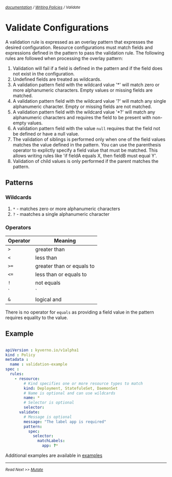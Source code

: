 <small>*[documentation](/README.md#documentation) / [Writing Policies](/documentation/writing-policies.md) / Validate*</small>


# Validate Configurations 

A validation rule is expressed as an overlay pattern that expresses the desired configuration. Resource configurations must match fields and expressions defined in the pattern to pass the validation rule. The following rules are followed when processing the overlay pattern:

1. Validation will fail if a field is defined in the pattern and if the field does not exist in the configuration. 
2. Undefined fields are treated as wildcards. 
3. A validation pattern field with the wildcard value '*' will match zero or more alphanumeric characters. Empty values or missing fields are matched.
4. A validation pattern field with the wildcard value '?' will match any single alphanumeric character. Empty or missing fields are not matched. 
5. A validation pattern field with the wildcard value '*?' will match any alphanumeric characters and requires the field to be present with non-empty values.
6. A validation pattern field with the value `null` requires that the field not be defined or have a null value.
6. The validation of siblings is performed only when one of the field values matches the value defined in the pattern. You can use the parenthesis operator to explictly specify a field value that must be matched. This allows writing rules like 'if fieldA equals X, then fieldB must equal Y'.
7. Validation of child values is only performed if the parent matches the pattern.

## Patterns

### Wildcards
1. `*` - matches zero or more alphanumeric characters
2. `?` - maatches a single alphanumeric character

### Operators

| Operator   | Meaning                   |
|------------|---------------------------| 
| `>`        | greater than              | 
| `<`        | less than                 | 
| `>=`       | greater than or equals to |
| `<=`       | less than or equals to    | 
| `!`        | not equals                |
| `|`        | logical or                |
|  `&`       | logical and               |

There is no operator for `equals` as providing a field value in the pattern requires equality to the value.

## Example

````yaml

apiVersion : kyverno.io/v1alpha1
kind : Policy
metadata :
  name : validation-example
spec :
  rules:
    - resource:
        # Kind specifies one or more resource types to match
        kind: Deployment, StatefuleSet, DaemonSet
        # Name is optional and can use wildcards
        name: *
        # Selector is optional
        selector:
      validate:
        # Message is optional
        message: "The label app is required"
        pattern:
          spec:
            selector:
              matchLabels:
                app: ?*

````

Additional examples are available in [examples](/examples/)


---
<small>*Read Next >> [Mutate](/documentation/writing-policies-mutate.md)*</small>